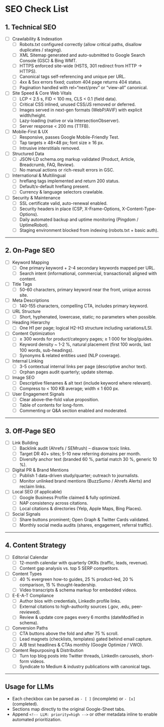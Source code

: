 # SEO Check List


## 1. Technical SEO
- [ ] Crawlability & Indexation
  - [ ] Robots.txt configured correctly (allow critical paths, disallow duplicates / staging).
  - [ ] XML Sitemap generated and auto-submitted to Google Search Console (GSC) & Bing WMT.
  - [ ] HTTPS enforced site-wide (HSTS, 301 redirect from HTTP → HTTPS).
  - [ ] Canonical tags self-referencing and unique per URL.
  - [ ] 4xx & 5xx errors fixed; custom 404 page returns 404 status.
  - [ ] Pagination handled with rel=“next/prev” or “view-all” canonical.
- [ ] Site Speed & Core Web Vitals
  - [ ] LCP < 2.5 s, FID < 100 ms, CLS < 0.1 (field data).
  - [ ] Critical CSS inlined, unused CSS/JS removed or deferred.
  - [ ] Images served in next-gen formats (WebP/AVIF) with explicit width/height.
  - [ ] Lazy-loading (native or via IntersectionObserver).
  - [ ] Server response < 200 ms (TTFB).
- [ ] Mobile-First & UX
  - [ ] Responsive, passes Google Mobile-Friendly Test.
  - [ ] Tap targets ≥ 48×48 px; font size ≥ 16 px.
  - [ ] Intrusive interstitials removed.
- [ ] Structured Data
  - [ ] JSON-LD schema.org markup validated (Product, Article, Breadcrumb, FAQ, Review).
  - [ ] No manual actions or rich-result errors in GSC.
- [ ] International & Multilingual
  - [ ] hreflang tags implemented and return 200 status.
  - [ ] Default/x-default hreflang present.
  - [ ] Currency & language selectors crawlable.
- [ ] Security & Maintenance
  - [ ] SSL certificate valid, auto-renewal enabled.
  - [ ] Security headers in place (CSP, X-Frame-Options, X-Content-Type-Options).
  - [ ] Daily automated backup and uptime monitoring (Pingdom / UptimeRobot).
  - [ ] Staging environment blocked from indexing (robots.txt + basic auth).

---

## 2. On-Page SEO
- [ ] Keyword Mapping
  - [ ] One primary keyword + 2-4 secondary keywords mapped per URL.
  - [ ] Search intent (informational, commercial, transactional) aligned with content.
- [ ] Title Tags
  - [ ] 50-60 characters, primary keyword near the front, unique across site.
- [ ] Meta Descriptions
  - [ ] 140-155 characters, compelling CTA, includes primary keyword.
- [ ] URL Structure
  - [ ] Short, hyphenated, lowercase, static; no parameters when possible.
- [ ] Heading Hierarchy
  - [ ] One H1 per page; logical H2-H3 structure including variations/LSI.
- [ ] Content Optimization
  - [ ] ≥ 300 words for product/category pages; ≥ 1 000 for blog/guides.
  - [ ] Keyword density ~ 1-2 %, natural placement (first 100 words, last 100 words, sub-headings).
  - [ ] Synonyms & related entities used (NLP coverage).
- [ ] Internal Linking
  - [ ] 3-5 contextual internal links per page (descriptive anchor text).
  - [ ] Orphan pages audit quarterly; update sitemap.
- [ ] Image SEO
  - [ ] Descriptive filenames & alt text (include keyword where relevant).
  - [ ] Compress to < 100 KB average; width ≤ 1 600 px.
- [ ] User Engagement Signals
  - [ ] Clear above-the-fold value proposition.
  - [ ] Table of contents for long-form.
  - [ ] Commenting or Q&A section enabled and moderated.

---

## 3. Off-Page SEO
- [ ] Link Building
  - [ ] Backlink audit (Ahrefs / SEMrush) – disavow toxic links.
  - [ ] Target DR 40+ sites; 5-10 new referring domains per month.
  - [ ] Diversify anchor text (branded 60 %, partial match 30 %, generic 10 %).
- [ ] Digital PR & Brand Mentions
  - [ ] Publish 1 data-driven study/quarter; outreach to journalists.
  - [ ] Monitor unlinked brand mentions (BuzzSumo / Ahrefs Alerts) and reclaim links.
- [ ] Local SEO (if applicable)
  - [ ] Google Business Profile claimed & fully optimized.
  - [ ] NAP consistency across citations.
  - [ ] Local citations & directories (Yelp, Apple Maps, Bing Places).
- [ ] Social Signals
  - [ ] Share buttons prominent; Open Graph & Twitter Cards validated.
  - [ ] Monthly social media audits (shares, engagement, referral traffic).

---

## 4. Content Strategy
- [ ] Editorial Calendar
  - [ ] 12-month calendar with quarterly OKRs (traffic, leads, revenue).
  - [ ] Content gap analysis vs. top 5 SERP competitors.
- [ ] Content Types
  - [ ] 40 % evergreen how-to guides, 25 % product-led, 20 % comparison, 15 % thought-leadership.
  - [ ] Video transcripts & schema markup for embedded videos.
- [ ] E-E-A-T Compliance
  - [ ] Author bios with credentials, LinkedIn profile links.
  - [ ] External citations to high-authority sources (.gov, .edu, peer-reviewed).
  - [ ] Review & update core pages every 6 months (dateModified in schema).
- [ ] Conversion Paths
  - [ ] CTA buttons above the fold and after 75 % scroll.
  - [ ] Lead magnets (checklists, templates) gated behind email capture.
  - [ ] A/B test headlines & CTAs monthly (Google Optimize / VWO).
- [ ] Content Repurposing & Distribution
  - [ ] Turn top blog posts into Twitter threads, LinkedIn carousels, short-form videos.
  - [ ] Syndicate to Medium & industry publications with canonical tags.

---

## Usage for LLMs
- Each checkbox can be parsed as `- [ ]` (incomplete) or `- [x]` (completed).
- Sections map directly to the original Google-Sheet tabs.
- Append `<!-- LLM: priority=high -->` or other metadata inline to enable automated prioritization.